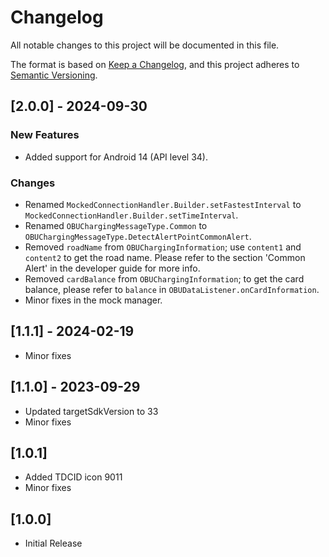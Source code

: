 # Changelog

All notable changes to this project will be documented in this file.

The format is based on [Keep a Changelog](https://keepachangelog.com/en/1.0.0/),
and this project adheres to [Semantic Versioning](https://semver.org/spec/v2.0.0.html).

## [2.0.0] - 2024-09-30

### New Features

- Added support for Android 14 (API level 34).

### Changes

- Renamed `MockedConnectionHandler.Builder.setFastestInterval` to
  `MockedConnectionHandler.Builder.setTimeInterval`.
- Renamed `OBUChargingMessageType.Common` to `OBUChargingMessageType.DetectAlertPointCommonAlert`.
- Removed `roadName` from `OBUChargingInformation`; use `content1` and `content2` to get the road
  name. Please refer to the section 'Common Alert' in the developer guide for more info.
- Removed `cardBalance` from `OBUChargingInformation`; to get the card balance, please refer
  to `balance` in `OBUDataListener.onCardInformation`.
- Minor fixes in the mock manager.
  
## [1.1.1] - 2024-02-19

- Minor fixes

## [1.1.0] - 2023-09-29

- Updated targetSdkVersion to 33
- Minor fixes

## [1.0.1] 

- Added TDCID icon 9011
- Minor fixes

## [1.0.0] 

- Initial Release



